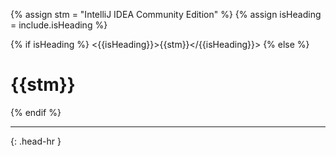 <!-- _includes/docs/env/intellij-idea/ -->

<!-- USE CASE -->
<!-- 1. include docs/env/intellij-idea/title.md -->
<!-- 2. include docs/env/intellij-idea/title.md isHeading=true -->

{% assign stm = "IntelliJ IDEA Community Edition" %}
{% assign isHeading = include.isHeading %}

{% if isHeading %}
<{{isHeading}}>{{stm}}</{{isHeading}}>
{% else %}
<h1>{{stm}}</h1>
{% endif %}
<hr>{: .head-hr }
